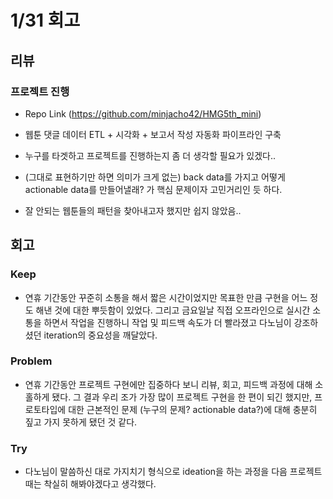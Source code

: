 # 1/31 회고

## 리뷰

### 프로젝트 진행
- Repo Link (https://github.com/minjacho42/HMG5th_mini)

- 웹툰 댓글 데이터 ETL + 시각화 + 보고서 작성 자동화 파이프라인 구축

- 누구를 타겟하고 프로젝트를 진행하는지 좀 더 생각할 필요가 있겠다..

- (그대로 표현하기만 하면 의미가 크게 없는) back data를 가지고 어떻게 actionable data를 만들어낼래? 가 핵심 문제이자 고민거리인 듯 하다.

- 잘 안되는 웹툰들의 패턴을 찾아내고자 했지만 쉽지 않았음..


## 회고

### Keep

- 연휴 기간동안 꾸준히 소통을 해서 짧은 시간이었지만 목표한 만큼 구현을 어느 정도 해낸 것에 대한 뿌듯함이 있었다. 그리고 금요일날 직접 오프라인으로 실시간 소통을 하면서 작업을 진행하니 작업 및 피드백 속도가 더 빨라졌고 다노님이 강조하셨던 iteration의 중요성을 깨달았다.

### Problem

- 연휴 기간동안 프로젝트 구현에만 집중하다 보니 리뷰, 회고, 피드백 과정에 대해 소홀하게 됐다. 그 결과 우리 조가 가장 많이 프로젝트 구현을 한 편이 되긴 했지만, 프로토타입에 대한 근본적인 문제 (누구의 문제? actionable data?)에 대해 충분히 짚고 가지 못하게 됐던 것 같다.

### Try

- 다노님이 말씀하신 대로 가지치기 형식으로 ideation을 하는 과정을 다음 프로젝트 때는 착실히 해봐야겠다고 생각했다.
